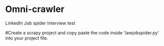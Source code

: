 # Omni-crawler
LinkedIn Job spider interview test

#Create a scrapy project and copy paste the code inside 'lawjobspider.py' into your project file.
